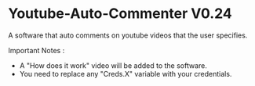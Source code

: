 # Youtube-Auto-Commenter V0.24
A software that auto comments on youtube videos that the user specifies.


Important Notes :
- A "How does it work" video will be added to the software.
- You need to replace any "Creds.X" variable with your credentials.
